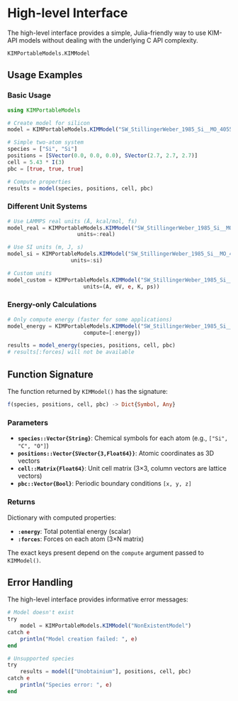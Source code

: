# High-level Interface

The high-level interface provides a simple, Julia-friendly way to use KIM-API models without dealing with the underlying C API complexity.

```@docs
KIMPortableModels.KIMModel
```

## Usage Examples

### Basic Usage

```julia
using KIMPortableModels

# Create model for silicon
model = KIMPortableModels.KIMModel("SW_StillingerWeber_1985_Si__MO_405512056662_006")

# Simple two-atom system
species = ["Si", "Si"] 
positions = [SVector(0.0, 0.0, 0.0), SVector(2.7, 2.7, 2.7)]
cell = 5.43 * I(3)
pbc = [true, true, true]

# Compute properties
results = model(species, positions, cell, pbc)
```

### Different Unit Systems

```julia
# Use LAMMPS real units (Å, kcal/mol, fs)
model_real = KIMPortableModels.KIMModel("SW_StillingerWeber_1985_Si__MO_405512056662_006", 
                      units=:real)

# Use SI units (m, J, s)  
model_si = KIMPortableModels.KIMModel("SW_StillingerWeber_1985_Si__MO_405512056662_006",
                    units=:si)

# Custom units
model_custom = KIMPortableModels.KIMModel("SW_StillingerWeber_1985_Si__MO_405512056662_006",
                        units=(A, eV, e, K, ps))
```

### Energy-only Calculations

```julia
# Only compute energy (faster for some applications)
model_energy = KIMPortableModels.KIMModel("SW_StillingerWeber_1985_Si__MO_405512056662_006",
                        compute=[:energy])

results = model_energy(species, positions, cell, pbc)
# results[:forces] will not be available
```

## Function Signature

The function returned by `KIMModel()` has the signature:

```julia
f(species, positions, cell, pbc) -> Dict{Symbol, Any}
```

### Parameters

- **`species::Vector{String}`**: Chemical symbols for each atom (e.g., `["Si", "C", "O"]`)
- **`positions::Vector{SVector{3,Float64}}`**: Atomic coordinates as 3D vectors
- **`cell::Matrix{Float64}`**: Unit cell matrix (3×3, column vectors are lattice vectors)
- **`pbc::Vector{Bool}`**: Periodic boundary conditions `[x, y, z]`

### Returns

Dictionary with computed properties:
- **`:energy`**: Total potential energy (scalar)
- **`:forces`**: Forces on each atom (3×N matrix)

The exact keys present depend on the `compute` argument passed to `KIMModel()`.

## Error Handling

The high-level interface provides informative error messages:

```julia
# Model doesn't exist
try
    model = KIMPortableModels.KIMModel("NonExistentModel")
catch e
    println("Model creation failed: ", e)
end

# Unsupported species
try
    results = model(["Unobtainium"], positions, cell, pbc)
catch e
    println("Species error: ", e)
end
```

